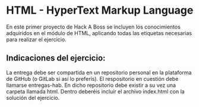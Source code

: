 # HTML - HyperText Markup Language

En este primer proyecto de Hack A Boss se incluyen los conocimientos adquiridos en el módulo de HTML, aplicando todas las etiquetas necesarias para realizar el ejercicio.

## Indicaciones del ejercicio:

La entrega debe ser compartida en un repositorio personal en la plataforma de GitHub (o GitLab si así lo preferís). El respositorio en cuestión debe llamarse entregas-hab. En dicho repositorio debe existir a su vez una carpeta llamada html. Dentro deberéis incluír el archivo index.html con la solución del ejercicio.